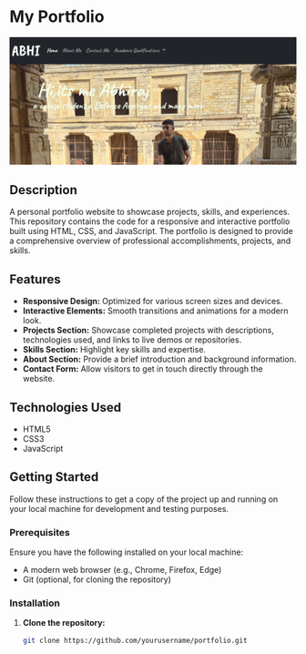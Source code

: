 # My Portfolio

![Cover Image](./portfolio.png)

## Description

A personal portfolio website to showcase projects, skills, and experiences. This repository contains the code for a responsive and interactive portfolio built using HTML, CSS, and JavaScript. The portfolio is designed to provide a comprehensive overview of professional accomplishments, projects, and skills.

## Features

- **Responsive Design:** Optimized for various screen sizes and devices.
- **Interactive Elements:** Smooth transitions and animations for a modern look.
- **Projects Section:** Showcase completed projects with descriptions, technologies used, and links to live demos or repositories.
- **Skills Section:** Highlight key skills and expertise.
- **About Section:** Provide a brief introduction and background information.
- **Contact Form:** Allow visitors to get in touch directly through the website.

## Technologies Used

- HTML5
- CSS3
- JavaScript

## Getting Started

Follow these instructions to get a copy of the project up and running on your local machine for development and testing purposes.

### Prerequisites

Ensure you have the following installed on your local machine:

- A modern web browser (e.g., Chrome, Firefox, Edge)
- Git (optional, for cloning the repository)

### Installation

1. **Clone the repository:**
   ```bash
   git clone https://github.com/yourusername/portfolio.git
